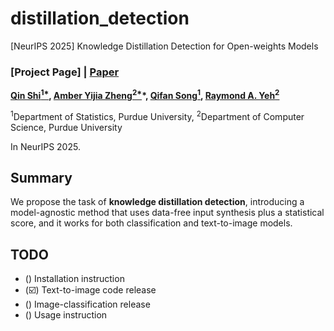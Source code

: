 # distillation_detection
[NeurIPS 2025] Knowledge Distillation Detection for Open-weights Models
### [Project Page] | [Paper](https://arxiv.org/abs/2510.02302)

**[Qin Shi<sup>1*](https://shqii1j.github.io/), [Amber Yijia Zheng<sup>2*](https://amberyzheng.com/)*, [Qifan Song<sup>1](https://www.stat.purdue.edu/~qfsong/), [Raymond A. Yeh<sup>2](https://raymond-yeh.com/)**

<sup>1</sup>Department of Statistics, Purdue University, <sup>2</sup>Department of Computer Science, Purdue University

In NeurIPS 2025.

## Summary
We propose the task of **knowledge distillation detection**, introducing a model-agnostic method that uses data-free input synthesis plus a statistical score, and it works for both classification and text-to-image models.

## TODO
- ()  Installation instruction
- (☑️) Text-to-image code release
- () Image-classification release
- () Usage instruction